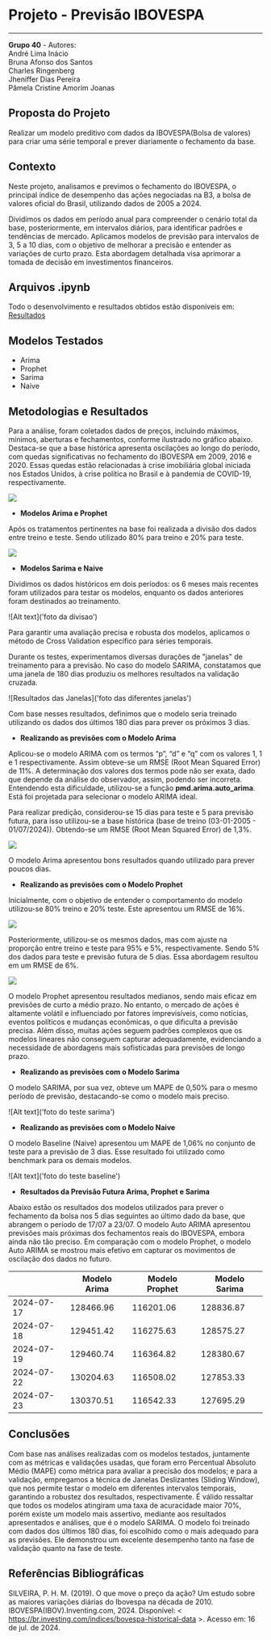 # **Projeto - Previsão IBOVESPA**
---

**Grupo 40** - Autores:<br>
André Lima Inácio<br>
Bruna Afonso dos Santos<br>
Charles Ringenberg<br>
Jheniffer Dias Pereira<br>
Pâmela Cristine Amorim Joanas


**Proposta do Projeto**
---
Realizar um modelo preditivo com dados da IBOVESPA(Bolsa de valores) para criar uma série temporal e prever diariamente o fechamento da base.

**Contexto**
---

Neste projeto, analisamos e previmos o fechamento do IBOVESPA, o principal índice de desempenho das ações negociadas na B3, a bolsa de valores oficial do Brasil, utilizando dados de 2005 a 2024.

Dividimos os dados em período anual para compreender o cenário total da base, posteriormente, em intervalos diários, para identificar padrões e tendências de mercado. Aplicamos modelos de previsão para intervalos de 3, 5 a 10 dias, com o objetivo de melhorar a precisão e entender as variações de curto prazo. Esta abordagem detalhada visa aprimorar a tomada de decisão em investimentos financeiros.

**Arquivos .ipynb**
---
Todo o desenvolvimento e resultados obtidos estão disponíveis em: [Resultados](https://github.com/Grupo-40/tech-challenge-2/tree/main/eda)


**Modelos Testados**
---

* Arima
* Prophet
* Sarima
* Naive
  
**Metodologias e Resultados**
---

Para a análise, foram coletados dados de preços, incluindo máximos, mínimos, aberturas e fechamentos, conforme ilustrado no gráfico abaixo. Destaca-se que a base histórica apresenta oscilações ao longo do período, com quedas significativas no fechamento do IBOVESPA em 2009, 2016 e 2020. Essas quedas estão relacionadas à crise imobiliária global iniciada nos Estados Unidos, à crise política no Brasil e à pandemia de COVID-19, respectivamente.

![](figure/fechamento_hist.png)

* **Modelos Arima e Prophet**

Após os tratamentos pertinentes na base foi realizada a divisão dos dados entre treino e teste. Sendo utilizado 80% para treino e 20% para teste. 

![](figure/fechamento_hist_treino_teste.png)

* **Modelos Sarima e Naive**

Dividimos os dados históricos em dois períodos: os 6 meses mais recentes foram utilizados para testar os modelos, enquanto os dados anteriores foram destinados ao treinamento.

![Alt text]('foto da divisao')

Para garantir uma avaliação precisa e robusta dos modelos, aplicamos o método de Cross Validation específico para séries temporais.

Durante os testes, experimentamos diversas durações de "janelas" de treinamento para a previsão. No caso do modelo SARIMA, constatamos que uma janela de 180 dias produziu os melhores resultados na validação cruzada.

![Resultados das Janelas]('foto das diferentes janelas')

Com base nesses resultados, definimos que o modelo seria treinado utilizando os dados dos últimos 180 dias para prever os próximos 3 dias.

* **Realizando as previsões com o Modelo Arima**
  
Aplicou-se o modelo ARIMA com os termos “p”, “d” e “q” com os valores 1, 1 e 1 respectivamente. Assim obteve-se um RMSE (Root Mean Squared Error) de 11%. A determinação dos valores dos termos pode não ser exata, dado que depende da análise do observador, assim, podendo ser incorreta. Entendendo esta dificuldade, utilizou-se a função **pmd.arima.auto_arima**. Está foi projetada para selecionar o modelo ARIMA ideal. 

Para realizar predição, considerou-se 15 dias para teste e 5 para previsão futura, para isso utilizou-se a base histórica (base de treino (03-01-2005 - 01/07/2024)). Obtendo-se um RMSE (Root Mean Squared Error) de 1,3%. 

![](figure/base_hist_completa_15_dias_arima.png)


O modelo Arima apresentou bons resultados quando utilizado para prever poucos dias.


* **Realizando as previsões com o Modelo Prophet**

Inicialmente, com o objetivo de entender o comportamento do modelo utilizou-se 80% treino e 20% teste. Este apresentou um RMSE de 16%. 

![](figure/base_hist_80_20_15_dias_prophet.png)


Posteriormente, utilizou-se os mesmos dados, mas com ajuste na proporção entre treino e teste para 95% e 5%, respectivamente. Sendo 5% dos dados para teste e previsão futura de 5 dias. Essa abordagem resultou em um RMSE de 6%.

![](figure/base_hist_completa_15_dias_prophet.png)


O modelo Prophet apresentou resultados medianos, sendo mais eficaz em previsões de curto a médio prazo. No entanto, o mercado de ações é altamente volátil e influenciado por fatores imprevisíveis, como notícias, eventos políticos e mudanças econômicas, o que dificulta a previsão precisa. Além disso, muitas ações seguem padrões complexos que os modelos lineares não conseguem capturar adequadamente, evidenciando a necessidade de abordagens mais sofisticadas para previsões de longo prazo.

* **Realizando as previsões com o Modelo Sarima**
  
O modelo SARIMA, por sua vez, obteve um MAPE de 0,50% para o mesmo período de previsão, destacando-se como o modelo mais preciso.

![Alt text]('foto do teste sarima')

* **Realizando as previsões com o Modelo Naive**
  
O modelo Baseline (Naive) apresentou um MAPE de 1,06% no conjunto de teste para a previsão de 3 dias. Esse resultado foi utilizado como benchmark para os demais modelos.

![Alt text]('foto do teste baseline')


* **Resultados da Previsão Futura Arima, Prophet e Sarima**

Abaixo estão os resultados dos modelos utilizados para prever o fechamento da bolsa nos 5 dias seguintes ao último dado da base, que abrangem o período de 17/07 a 23/07. O modelo Auto ARIMA apresentou previsões mais próximas dos fechamentos reais do IBOVESPA, embora ainda não tão preciso. Em comparação com o modelo Prophet, o modelo Auto ARIMA se mostrou mais efetivo em capturar os movimentos de oscilação dos dados no futuro.

|               | Modelo Arima      | Modelo Prophet    | Modelo Sarima     |
|---------------|-------------------|-------------------|-------------------|                
| 2024-07-17    | 128466.96         | 116201.06         | 128836.87         |
| 2024-07-18    | 129451.42         | 116275.63         | 128575.27         |
| 2024-07-19    | 129460.74         | 116364.82         | 128380.67         |
| 2024-07-22    | 130204.63         | 116508.02         | 127853.33         |
| 2024-07-23    | 130370.51         | 116542.33         | 127695.29         |


**Conclusões**
---
Com base nas análises realizadas com os modelos testados, juntamente com as métricas e validações usadas, que foram erro Percentual Absoluto Médio (MAPE) como métrica para avaliar a precisão dos modelos; e para a validação, empregamos a técnica de Janelas Deslizantes (Sliding Window), que nos permite testar o modelo em diferentes intervalos temporais, garantindo a robustez dos resultados, respectivamente. É válido ressaltar que todos os modelos atingiram uma taxa de acuracidade maior 70%, porém existe um modelo mais assertivo, mediante aos resultados apresentados e análises, que é o modelo SARIMA. O modelo foi treinado com dados dos últimos 180 dias, foi escolhido como o mais adequado para as previsões. Ele demonstrou um excelente desempenho tanto na fase de validação quanto na fase de teste. 


**Referências Bibliográficas**
---
SILVEIRA, P. H. M. (2019). O que move o preço da ação? Um estudo sobre as maiores variações diárias do Ibovespa na década de 2010.<br>
IBOVESPA(IBOV).Inventing.com, 2024. Disponível: < https://br.investing.com/indices/bovespa-historical-data >. Acesso em: 16 de jul. de 2024.

